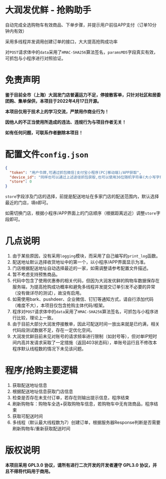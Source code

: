 # 大润发优鲜 - 抢购助手
自动完成全选购物车有效商品、下单步骤，并提示用户前往APP支付（订单10分钟内有效）

采用多线程并发调用创建订单的接口，大大提高抢购成功率

对`POST`请求体中的`data`采用了`HMAC-SHA256`算法签名，`paramsMD5`字段真实有效，可抓包与小程序进行对照验证。

# 免责声明
**鉴于目前全市（上海）大润发门店普遍运力不足，停接散客单，只针对社区和居委团购、集单保供，本项目于2022年4月17日开源。**

**本项目仅用于技术上的学习交流，严禁用作商业行为！**

**因他人的不正当使用所造成的违法、违规行为与项目作者无关！**

**如有任何问题，可联系作者删除本项目！**

# 配置文件`config.json`
```json
{
  "token": "用户令牌,可通过抓包微信|支付宝小程序(PC|移动端)/APP获取",
  "device_id": "同样也可以通过上述途径抓包获取,也可以使用36位随机字符串(大小写字母+数字)",
  "store": 0
}
```
`store`字段涉及门店的选择，前提是配送地址在多家门店的配送范围内，默认选择最近的门店，填`0`即可。

如需切换门店，根据小程序/APP界面上的门店顺序（根据距离远近）调整`store`字段即可。

# 几点说明
1. 由于某些原因，没有采用`logging`模块，而采用了自己编写的`print_log`函数。
2. 配送地址默认选择收货地址中的第一个，以小程序/APP界面显示为准。
3. 门店根据配送地址自动选择最近的一家，如需调整请参考配置文件描述。
4. 暂不考虑支持预售商品。
5. 代码中包含了使用优惠券的相关代码，但因为大润发优鲜的购物车数据保存在服务端，为提高抢购成功概率和避免多线程并发提交订单引发不必要的异常（没有做详尽的测试），故没有启用。
6. 如需使用bark、pushdeer、企业微信、钉钉等通知方式，请自行添加代码（难度不大），本项目仅包含抢购主体代码/框架。
7. 程序对`POST`请求体中的`data`采用了`HMAC-SHA256`算法签名，可抓包与小程序进行比较，理论上一致。
8. 由于目前大部分大润发停接散单，因此可配送时间一放出来就是已约满，相关代码段测试数据不足，存在一定优化空间。
9. 大润发优鲜目前未见对账号的请求频率进行限制（如封号等），但对单IP短时间内高并发请求采取了一定措施（返回403状态码），单账号运行且不修改本程序默认线程数的情况下未见该问题。

# 程序/抢购主要逻辑
1. 获取配送地址信息
2. 根据配送地址信息获取门店信息
3. 检查是否存在未支付订单，若存在则输出提示信息，程序结束
4. 刷新购物车：购物车全选+获取购物车信息，若购物车中无有效商品，程序结束
5. 获取可配送时间
6. 多线程（默认最大线程数为7）创建订单，根据服务器Response判断是否需要刷新购物车/重新获取配送时间

# 版权说明
**本项目采用 GPL3.0 协议，请所有进行二次开发的开发者遵守 GPL3.0 协议，并且不得将代码用于商用。**

